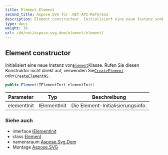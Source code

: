 ```yaml
---
title: Element.Element
second_title: Aspose.SVG für .NET-API-Referenz
description: Element constructeur. Initialisiert eine neue Instanz vonElementKlasse. Rufen Sie diesen Konstruktor nicht direkt auf verwenden SieCreateElement oderCreateElementNS .
type: docs
weight: 10
url: /de/net/aspose.svg.dom/element/element/
---
```

## Element constructor

Initialisiert eine neue Instanz von[`Element`](../)Klasse. Rufen Sie diesen Konstruktor nicht direkt auf, verwenden Sie[`CreateElement`](../../document/createelement/) oder[`CreateElementNS`](../../document/createelementns/) .

```csharp
public Element(IElementInit elementInit)
```

| Parameter | Typ | Beschreibung |
| --- | --- | --- |
| elementInit | IElementInit | Die Element-Initialisierungsinfo. |

### Siehe auch

* interface [IElementInit](../../ielementinit/)
* class [Element](../)
* namensraum [Aspose.Svg.Dom](../../element/)
* Montage [Aspose.SVG](../../../)


